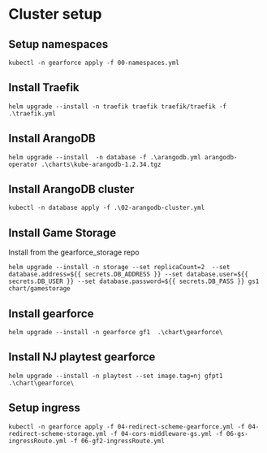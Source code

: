 # Cluster setup

## Setup namespaces

```
kubectl -n gearforce apply -f 00-namespaces.yml
```

## Install Traefik

```
helm upgrade --install -n traefik traefik traefik/traefik -f .\traefik.yml
```

## Install ArangoDB
```
helm upgrade --install  -n database -f .\arangodb.yml arangodb-operator .\charts\kube-arangodb-1.2.34.tgz
```

## Install ArangoDB cluster
```
kubectl -n database apply -f .\02-arangodb-cluster.yml
```

## Install Game Storage
Install from the gearforce_storage repo
```
helm upgrade --install -n storage --set replicaCount=2  --set database.address=${{ secrets.DB_ADDRESS }} --set database.user=${{ secrets.DB_USER }} --set database.password=${{ secrets.DB_PASS }} gs1 chart/gamestorage
```

## Install gearforce

```
helm upgrade --install -n gearforce gf1  .\chart\gearforce\
```

## Install NJ playtest gearforce

```
helm upgrade --install -n playtest --set image.tag=nj gfpt1 .\chart\gearforce\
```

## Setup ingress

```
kubectl -n gearforce apply -f 04-redirect-scheme-gearforce.yml -f 04-redirect-scheme-storage.yml -f 04-cors-middleware-gs.yml -f 06-gs-ingressRoute.yml -f 06-gf2-ingressRoute.yml
```